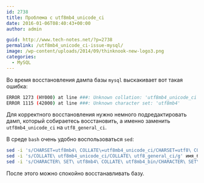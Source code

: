 ```yaml
---
id: 2738
title: Проблема с utf8mb4_unicode_ci
date: 2016-01-06T08:40:43+00:00
author: admin

guid: http://www.tech-notes.net/?p=2738
permalink: /utf8mb4_unicode_ci-issue-mysql/
image: /wp-content/uploads/2014/09/thinknook-new-logo3.png
categories:
  - MySQL
---
```

Во время восстановления дампа базы `mysql` выскакивает вот такая ошибка:

```bash
ERROR 1273 (HY000) at line ###: Unknown collation: 'utf8mb4_unicode_ci'  
ERROR 1115 (42000) at line ###: Unknown character set: 'utf8mb4'
```

Для корректного восстановления нужно немного подредактировать дамп, который собираетесь восстановить, а именно заменить `utf8mb4_unicode_ci` на `utf8_general_ci`.

В среде `bash` очень удобно воспользоваться `sed`:

```bash
sed -i 's/CHARSET=utf8mb4\ COLLATE\=utf8mb4_unicode_ci/CHARSET=utf8\ COLLATE=utf8_general_ci/g' имя_базы.sql  
sed -i 's/COLLATE\ utf8mb4_unicode_ci/COLLATE\ utf8_general_ci/g' имя_базы.sql  
sed -i 's/CHARACTER\ SET\ utf8mb4\ COLLATE\ utf8mb4_bin/CHARACTER\ SET\ utf8\ COLLATE\ utf8_general_ci/g' имя_базы.sql
```

После этого можно спокойно восстанавливать базу.
